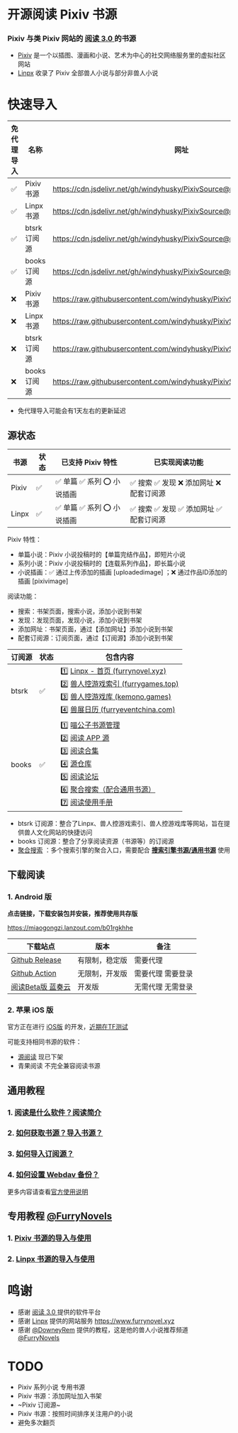 # 开源阅读 Pixiv 书源

### Pixiv 与类 Pixiv 网站的 [阅读 3.0 ](https://github.com/gedoor/legado) 的书源

- [Pixiv](https://www.pixiv.net/) 是一个以插图、漫画和小说、艺术为中心的社交网络服务里的虚拟社区网站
- [Linpx](https://linpx.linpicio.com/) 收录了 Pixiv 全部兽人小说与部分非兽人小说


# 快速导入

| 免代理导入 | 名称                           | 网址                                                                |
| -------- | -------------------------- | ------------------------------------------------ |
| ✅ | Pixiv 书源 | https://cdn.jsdelivr.net/gh/windyhusky/PixivSource@main/pixiv.json |
| ✅ | Linpx 书源 | https://cdn.jsdelivr.net/gh/windyhusky/PixivSource@main/linpx.json |
| ✅ | btsrk 订阅源 | https://cdn.jsdelivr.net/gh/windyhusky/PixivSource@main/btsrk.json |
| ✅ | books 订阅源 | https://cdn.jsdelivr.net/gh/windyhusky/PixivSource@main/books.json |
| ❌ | Pixiv 书源 | https://raw.githubusercontent.com/windyhusky/PixivSource/main/pixiv.json |
| ❌ | Linpx 书源 | https://raw.githubusercontent.com/windyhusky/PixivSource/main/linpx.json |
| ❌ | btsrk 订阅源 | https://raw.githubusercontent.com/windyhusky/PixivSource/main/btsrk.json |
| ❌ | books 订阅源 | https://raw.githubusercontent.com/windyhusky/PixivSource/main/books.json |
- 免代理导入可能会有1天左右的更新延迟

## 源状态

| 书源 | 状态 | 已支持 Pixiv 特性 |已实现阅读功能 |
| ----- | --- | -------------- | ---------------- |
| Pixiv | ✅ | ✅ 单篇 ✅ 系列 ⭕️ 小说插画 | ✅ 搜索 ✅ 发现 ❌ 添加网址 ❌ 配套订阅源 |
| Linpx | ✅ | ✅ 单篇 ✅ 系列 ⭕️ 小说插画 | ✅ 搜索 ✅ 发现 ✅ 添加网址 ✅ 配套订阅源 |

Pixiv 特性：
- 单篇小说：Pixiv 小说投稿时的【单篇完结作品】，即短片小说
- 系列小说：Pixiv 小说投稿时的【连载系列作品】，即长篇小说
- 小说插画：✅ 通过上传添加的插画 [uploadedimage] ；❌ 通过作品ID添加的插画 [pixivimage] 

阅读功能：
- 搜索：书架页面，搜索小说，添加小说到书架
- 发现：发现页面，发现小说，添加小说到书架
- 添加网址：书架页面，通过【添加网址】添加小说到书架
- 配套订阅源：订阅页面，通过【订阅源】添加小说到书架


| 订阅源 | 状态 | 包含内容 |
| ----- | ---- | -------------- |
| btsrk | ✅ | 1️⃣ [Linpx - 首页 (furrynovel.xyz)](https://www.furrynovel.xyz/)<br />2️⃣ [兽人控游戏索引 (furrygames.top)](https://furrygames.top/zh-cn/list.html)<br />3️⃣ [兽人控游戏库 (kemono.games)](https://kemono.games/zh-Hans)<br />4️⃣ [兽展日历 (furryeventchina.com)](https://www.furryeventchina.com) |
| books | ✅ | 1️⃣ [喵公子书源管理](https://yd.mgz6.cc/)<br/>2️⃣ [阅读 APP 源](https://legado.aoaostar.com/)<br/>3️⃣ [阅读合集](https://flowus.cn/share/923f5a35-6dcf-47d1-b8eb-b9c5ef3ed39b/)<br/>4️⃣ [源仓库](https://www.yckceo.com/yuedu/index/index.html)<br/>5️⃣ [阅读论坛](https://legado.cn/)<br/>6️⃣ [聚合搜索（配合通用书源）](https://legado.cn/thread-3723-1-1.html)<br/>7️⃣ [阅读使用手册](https://www.yuque.com/legado/wiki) |

- btsrk 订阅源：整合了Linpx、兽人控游戏索引、兽人控游戏库等网站，旨在提供兽人文化网站的快捷访问
- books 订阅源：整合了分享阅读资源（书源等）的订阅源
- [聚合搜索](https://legado.cn/thread-3723-1-1.html) ：多个搜索引擎的聚合入口，需要配合 **[搜索引擎书源/通用书源](http://yuedu.miaogongzi.net/gx.html)** 使用



## 下载阅读

### 1. Android 版

**点击链接，下载安装包并安装，推荐使用共存版**

https://miaogongzi.lanzout.com/b01rgkhhe

| 下载站点                                                     | 版本           | 备注                 |
| ------------------------------------------------------------ | -------------- | -------------------- |
| [Github Release](https://github.com/gedoor/legado/releases/latest) | 有限制，稳定版 | 需要代理             |
| [Github Action](https://github.com/gedoor/legado/actions)    | 无限制，开发版 | 需要代理    需要登录 |
| [阅读Beta版 蓝奏云](https://miaogongzi.lanzout.com/b01rgkhhe) | 开发版        | 无需代理    无需登录 |

### 2. 苹果 iOS 版

官方正在进行 [iOS版](https://github.com/gedoor/YueDuFlutter) 的开发，[近期在TF测试](https://gedoor.github.io/download)

可能支持相同书源的软件：

- [源阅读](https://github.com/kaich/Yuedu) 现已下架
- 青果阅读 不完全兼容阅读书源


## 通用教程
### 1. [阅读是什么软件？阅读简介](./doc/Legado.md)
### 2. [如何获取书源？导入书源？](./doc/Import.md)
### 3. [如何导入订阅源？](./doc/Import2.md)
### 4. [如何设置 Webdav 备份？](./doc/WebdavBackup.md)

更多内容请查看[官方使用说明](https://www.yuque.com/legado/wiki/xz)


## 专用教程 [@FurryNovels](https://t.me/FurryNovels)
### 1. [Pixiv 书源的导入与使用](./doc/Pixiv.md)
### 2. [Linpx 书源的导入与使用](./doc/Linpx.md)


# 鸣谢
- 感谢 [阅读 3.0 ](https://github.com/gedoor/legado) 提供的软件平台
- 感谢 [Linpx](https://github.com/libudu/linpx-web) 提供的网站服务 https://www.furrynovel.xyz
- 感谢 [@DowneyRem](https://github.com/DowneyRem) 提供的教程，这是他的兽人小说推荐频道 [@FurryNovels](https://t.me/FurryNovels)


# TODO
- Pixiv 系列小说 专用书源
- Pixiv 书源：添加网址加入书架
- ~Pixiv 订阅源~
- Pixiv 书源：按照时间排序关注用户的小说
- 避免多次翻页
